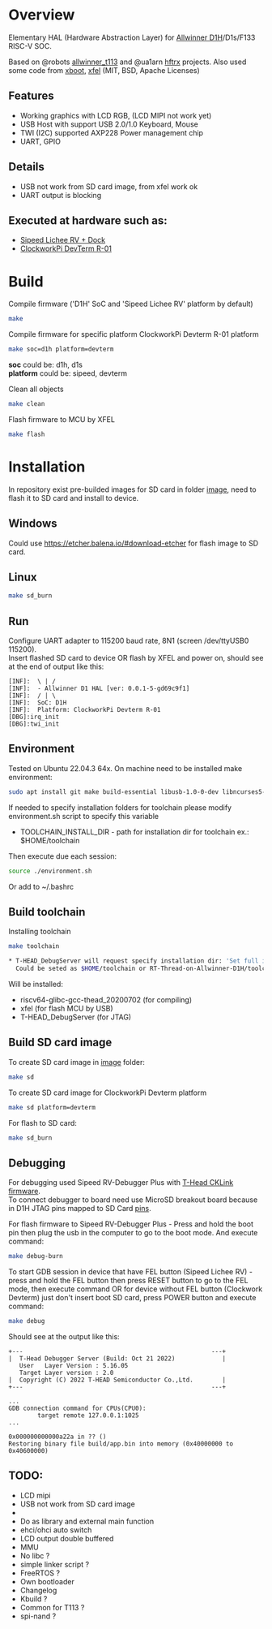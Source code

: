 # Overview

Elementary HAL (Hardware Abstraction Layer) for [Allwinner D1H](https://d1.docs.aw-ol.com/en/)/D1s/F133 RISC-V SOC.<br>

Based on @robots [allwinner_t113](https://github.com/robots/allwinner_t113) and @ua1arn [hftrx](https://github.com/ua1arn/hftrx) projects. Also used some code from [xboot](https://github.com/xboot/xboot), [xfel](https://github.com/xboot/xfel) (MIT, BSD, Apache Licenses)

## Features
- Working graphics with LCD RGB, (LCD MIPI not work yet)
- USB Host with support USB 2.0/1.0 Keyboard, Mouse
- TWI (I2C) supported AXP228 Power management chip
- UART, GPIO

## Details
- USB not work from SD card image, from xfel work ok
- UART output is blocking 

## Executed at hardware such as:
- [Sipeed Lichee RV + Dock](https://wiki.sipeed.com/hardware/en/lichee/RV/Dock.html)
- [ClockworkPi DevTerm R-01](https://www.clockworkpi.com/home-devterm)

# Build

Compile firmware ('D1H' SoC and 'Sipeed Lichee RV' platform by default)
```sh
make
```

Compile firmware for specific platform ClockworkPi Devterm R-01 platform
```sh
make soc=d1h platform=devterm
```
**soc** could be: d1h, d1s <br>
**platform** could be: sipeed, devterm

Clean all objects
```sh
make clean
```

Flash firmware to MCU by XFEL
```sh
make flash
```

# Installation
In repository exist pre-builded images for SD card in folder [image](image), need to flash it to SD card and install to device.

## Windows
Could use https://etcher.balena.io/#download-etcher for flash image to SD card.

## Linux
```sh
make sd_burn
```

## Run
Configure UART adapter to 115200 baud rate, 8N1 (screen /dev/ttyUSB0 115200).<br>
Insert flashed SD card to device OR flash by XFEL and power on, should see at the end of output like this:
```
[INF]:  \ | /
[INF]:  - Allwinner D1 HAL [ver: 0.0.1-5-gd69c9f1]
[INF]:  / | \
[INF]:  SoC: D1H
[INF]:  Platform: ClockworkPi Devterm R-01
[DBG]:irq_init
[DBG]:twi_init
```

## Environment

Tested on Ubuntu 22.04.3 64x. On machine need to be installed make environment:
```sh
sudo apt install git make build-essential libusb-1.0-0-dev libncurses5-dev
```
If needed to specify installation folders for toolchain please modify environment.sh script to specify this variable
- TOOLCHAIN_INSTALL_DIR - path for installation dir for toolchain ex.: $HOME/toolchain

Then execute due each session:
```sh
source ./environment.sh
```
Or add to ~/.bashrc

## Build toolchain

Installing toolchain
```sh
make toolchain

* T-HEAD_DebugServer will request specify installation dir: 'Set full installing path:'
  Could be seted as $HOME/toolchain or RT-Thread-on-Allwinner-D1H/toolchain folder
```
Will be installed:
- riscv64-glibc-gcc-thead_20200702 (for compiling)
- xfel                  (for flash MCU by USB)
- T-HEAD_DebugServer    (for JTAG)

## Build SD card image

To create SD card image in [image](image) folder:
```sh
make sd
```

To create SD card image for ClockworkPi Devterm platform
```sh
make sd platform=devterm
```

For flash to SD card:
```sh
make sd_burn
```

## Debugging

For debugging used Sipeed RV-Debugger Plus with [T-Head CKLink firmware](https://github.com/bouffalolab/bouffalo_sdk/tree/master/tools/cklink_firmware).   
To connect debugger to board need use MicroSD breakout board because in D1H JTAG pins mapped to SD Card [pins](https://linux-sunxi.org/JTAG).

For flash firmware to Sipeed RV-Debugger Plus - Press and hold the boot pin then plug the usb in the computer to go to the boot mode. And execute command:
```sh
make debug-burn
```

To start GDB session in device that have FEL button (Sipeed Lichee RV) - press and hold the FEL button then press RESET button to go to the FEL mode, then execute command OR for device without FEL button (Clockwork Devterm) just don't insert boot SD card, press POWER button and execute command:
```sh
make debug
```

Should see at the output like this:
```
+---                                                    ---+
|  T-Head Debugger Server (Build: Oct 21 2022)             |
   User   Layer Version : 5.16.05
   Target Layer version : 2.0
|  Copyright (C) 2022 T-HEAD Semiconductor Co.,Ltd.        |
+---                                                    ---+

...
GDB connection command for CPUs(CPU0):
        target remote 127.0.0.1:1025
...

0x000000000000a22a in ?? ()
Restoring binary file build/app.bin into memory (0x40000000 to 0x40600000)
```

## TODO:
- LCD mipi
- USB not work from SD card image
-
- Do as library and external main function
- ehci/ohci auto switch
- LCD output double buffered
- MMU
- No libc ?
- simple linker script ?
- FreeRTOS ?
- Own bootloader
- Changelog
- Kbuild ?
- Common for T113 ?
- spi-nand ?


